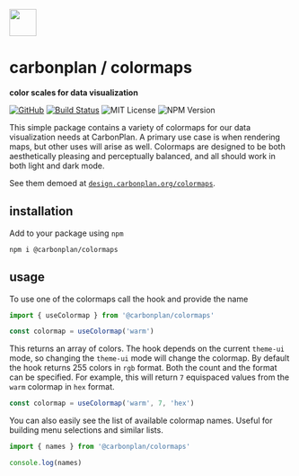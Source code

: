 <img
  src='https://carbonplan-assets.s3.amazonaws.com/monogram/dark-small.png'
  height='48'
/>

# carbonplan / colormaps

**color scales for data visualization**

[![GitHub][github-badge]][github]
[![Build Status]][actions]
![MIT License][]
![NPM Version][]

[github]: https://github.com/carbonplan/colormaps
[github-badge]: https://badgen.net/badge/-/github?icon=github&label
[build status]: https://github.com/carbonplan/colormaps/actions/workflows/main.yml/badge.svg
[actions]: https://github.com/carbonplan/components/actions/workflows/main.yml
[mit license]: https://badgen.net/badge/license/MIT/blue
[npm version]: https://badgen.net/npm/v/@carbonplan/colormaps

This simple package contains a variety of colormaps for our data visualization needs at CarbonPlan. A primary use case is when rendering maps, but other uses will arise as well. Colormaps are designed to be both aesthetically pleasing and perceptually balanced, and all should work in both light and dark mode.

See them demoed at [`design.carbonplan.org/colormaps`](https://design.carbonplan.org/colormaps).

## installation

Add to your package using `npm`

```
npm i @carbonplan/colormaps
```

## usage

To use one of the colormaps call the hook and provide the name

```js
import { useColormap } from '@carbonplan/colormaps'

const colormap = useColormap('warm')
```

This returns an array of colors. The hook depends on the current `theme-ui` mode, so changing the `theme-ui` mode will change the colormap. By default the hook returns 255 colors in `rgb` format. Both the count and the format can be specified. For example, this will return `7` equispaced values from the `warm` colormap in `hex` format.

```js
const colormap = useColormap('warm', 7, 'hex')
```

You can also easily see the list of available colormap names. Useful for building menu selections and similar lists.

```js
import { names } from '@carbonplan/colormaps'

console.log(names)
```
